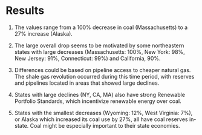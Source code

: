 
# Results

1. The values range from a  100% decrease in coal  (Massachusetts) to a 
27% increase (Alaska).

2. The large overall drop seems to be motivated by some northeastern states with
large decreases (Massachusetts: 100%, New York: 98%, New Jersey: 91%,
Connecticut: 99%) and California, 90%.

3. Differences could be based on pipeline access to cheaper natural gas. The
shale gas revolution occurred during this time period, with reserves and pipelines
located in areas that showed large declines.

4. States with large declines (NY, CA, MA) also have strong Renewable Portfolio
Standards, which incentivize renewable energy over coal.

5. States with the smallest decreases (Wyoming: 12%, West Virginia: 7%), or Alaska
which increased its coal use by 27%, all have coal reserves in-state. Coal might
be especially important to their state economies.
